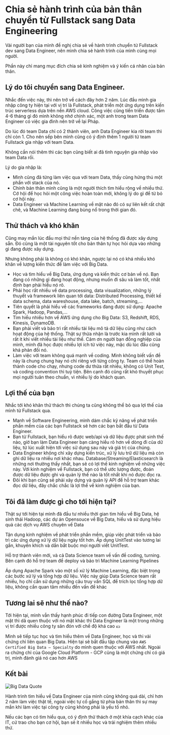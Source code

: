 # Chia sẻ hành trình của bản thân chuyển từ Fullstack sang Data Engineering

Vài người bạn của mình đề nghị chia sẻ về hành trình chuyển từ Fullstack dev sang Data Engineer, nên mình chia sẻ hành trình của mình cùng mọi người.

Phần này chỉ mang mục đích chia sẻ kinh nghiệm và ý kiến cá nhân của bản thân.

## Lý do tôi chuyển sang Data Engineer.

Nhắc đến việc này, thì nên trở về cách đây hơn 2 năm. Lúc đầu mình gia nhập công ty hiện tại với vị trí là Fullstack, phát triển một ứng dụng trên kiến trúc serverless dựa trên nền AWS cloud. Công việc cũng tiến triển được tầm 4-6 tháng gì đó mình không nhớ chính xác, một anh trong team Data Engineer có việc gia đình nên trở về lại Pháp.

Do lúc đó team Data chỉ có 2 thành viên, anh Data Engineer kia rời team thì chỉ còn 1. Cho nên sếp bên mình cũng có ý định thêm 1 người từ team Fullstack gia nhập với team Data.

Không cần nói thêm thì các bạn cũng biết ai đã tình nguyện gia nhập vào team Data rồi.

Lý do gia nhập là:

* Mình cũng đã từng làm việc qua với team Data, thấy cũng hứng thú một phần với stack của nó.
* Chính bản thân mình cũng là một người thích tìm hiểu rộng về nhiều thứ. Cớ hội để học hỏi một công việc hoàn toàn mới, không lý do gì để từ bỏ cơ hội này.
* Data Engineer và Machine Learning về mặt nào đó có sự liên kết rất chặt chẽ, và Machine Learning đang bùng nổ trong thời gian đó.

## Thử thách và khó khăn

Cũng may mắn lúc đầu mọi thứ nền tảng của hệ thống đã được xây dựng sẵn. Đó cũng là một tài nguyên tốt cho bản thân tự học hỏi dựa vào những gì đang được xây dựng.

Nhưng không phải là không có khó khăn, ngược lại nó có khá nhiều khó khăn về lượng kiến thức để làm việc với Big Data.

* Học và tìm hiểu về Big Data, ứng dụng và kiến thức cơ bản về nó. Bạn đang có những gì đang hoạt động, nhưng muốn đi sâu và làm tốt, nhất định bạn phải hiểu nó rõ.
* Phải học rất nhiều về data processing, data visualization, những lý thuyết và framework liên quan tới data: Distributed Processing, thiết kế data schema, data wareshouse, data lake, batch, streaming,...
* Tiên quyết là phải hiểu về các frameworks đang được sử dụng: Apache Spark, Hadoop, Pandas,...
* Tìm hiểu nhiều hơn về AWS ứng dụng cho Big Data: S3, Redshift, RDS, Kinesis, DynamoDB.
* Bạn phải viết và bảo trì rất nhiều tài liệu mô tả dữ liệu cũng như cách hoạt động của hệ thống. Thật sự thừa nhận là trước kia mình rất lười và rất ít khi viết nhiều tài liệu như thế. Cảm ơn người bạn đồng nghiệp của mình, mình đã học được nhiều lợi ích từ việc này, mặc dù lúc đầu cũng khá phản đối nó.
* Làm việc với team không quá mạnh về coding. Mình không biết vấn đề này là chung chung hay nó chỉ riêng với từng công ty. Team có thể hoàn thành code cho chạy, nhưng code dư thừa rất nhiều, không có Unit Test, và coding convention thì tuỳ tiện. Bên cạnh đó cũng rất khó thuyết phục mọi người tuân theo chuẩn, vì nhiều lý do khách quan.

## Lợi thế của bạn

Nhắc tới khó khăn thử thách thì chúng ta cũng không thể bỏ qua lợi thế của mình từ Fullstack qua.

* Mạnh về Software Engineering, mình dám chắc kỹ năng về phát triển phần mềm của các bạn Fullstack sẽ hơn các bạn bắt đầu từ Data Engineer.
* Bạn từ Fullstack, bạn hiểu rõ được web/api và dữ liệu được phát sinh thế nào, giờ bạn làm Data Engineer bạn càng hiểu rõ hơn về dòng đi của dữ liệu, từ lúc xuất hiện tới việc sử dụng sau này và giá trị của chúng.
* Data Engineer không chỉ xây dựng kiến trúc, xử lý lưu trữ dữ liệu mà còn ghi dữ liệu ra nhiều nơi khác nhau. Database/Streaming/Elasticsearch là những nơi thường thấy nhất, bạn sẽ có lợi thế kinh nghiệm về những việc này. Với kinh nghiệm về Fullstack, bạn có thể ước lượng được, đoán được dữ liệu được ghi và quản lý thế nào là tốt nhất khi nó được đọc ra.
* Đôi khi bạn cũng sẽ phải xây dựng và quản lý API để hỗ trợ team khác đọc dữ liệu, đây chắc chắc là lợi thế về kinh nghiệm của bạn.

## Tôi đã làm được gì cho tới hiện tại?

Thật sự tới hiện tại mình đã đầu tư nhiều thời gian tìm hiểu về Big Data, hệ sinh thái Hadoop, các dự án Opensouce về Big Data, hiểu và sử dụng hiệu quả các dịch vụ AWS chuyên về Data

Tận dụng kinh nghiệm về phát triển phần mềm, giúp việc phát triển và bảo trì các ứng dụng xử lý dữ liệu ngày tốt hơn. Áp dụng UnitTest vào tương lai gần, khuyến khích và dần bắt buộc mọi người viết UnitTest. 

Hỗ trợ thành viên mới, và cả Data Science team về vấn đề coding, turning. Bên cạnh đó hỗ trợ team để deploy và bảo trì Machine Learning Pipelines

Áp dụng Apache Spark vào một số xử lý Machine Learning, đặc biệt trong các bước xử lý và tổng hợp dữ liệu. Việc này giúp Data Science team rất nhiều, họ chỉ cần sử dụng những câu truy vấn SQL để trích lọc tổng hợp dữ liệu, không cần quan tâm nhiều đến vấn đề khác

## Tương lai sẽ như thế nào?

Tới hiện tại, mình vẫn thấy hạnh phúc đi tiếp con đường Data Engineer, một mặt thì dã quen thuộc với nó mặt khác thì Data Engineer là một trong những vị trí được nhiều công ty săn đón với chế độ khá cao 💴

Mình sẽ tiếp tục học và tìm hiểu thêm về Data Engineer, học và thi vài chứng chỉ liên quan Big Data. Hiện tại sẽ bắt đầu tập chung vào `AWS Certified Big Data – Specialty` do mình quen thuộc với AWS nhất. Ngoài ra chứng chỉ của Google Cloud Platform - GCP cũng là một chứng chỉ có giá trị, mình đánh giá nó cao hơn AWS 

## Kết bài

![Big Data Quote](https://www.azquotes.com/picture-quotes/quote-big-data-is-like-teenage-sex-everyone-talks-about-it-nobody-really-knows-how-to-do-it-dan-ariely-66-19-39.jpg)

Hành trình tìm hiểu về Data Engineer của mình cũng không quá dài, chỉ hơn 2 năm làm việc thật tế, ngoài việc tự cố gắng từ phía bản thân thì sự may mắn khi làm việc tại công ty cũng không phải là yếu tố nhỏ.

Nếu các bạn có tìm hiểu qua, có ý định thử thách ở một khía cạch khác của IT, cứ trao cho bạn cơ hội, bạn sẽ ít nhiều học và trải nghiệm thêm nhiều thứ.

